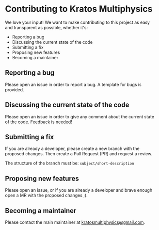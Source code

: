 # Contributing to Kratos Multiphysics
We love your input! We want to make contributing to this project as easy and transparent as possible, whether it's:

- Reporting a bug
- Discussing the current state of the code
- Submitting a fix
- Proposing new features
- Becoming a maintainer

## Reporting a bug

Please open an issue in order to report a bug. A template for bugs is provided.

## Discussing the current state of the code

Please open an issue in order to give any comment about the current state of the code. Feedback is needed!

## Submitting a fix

If you are already a developer, please create a new branch with the proposed changes. Then create a Pull Request (PR) and request a review.

The structure of the branch must be: `subject/short-description`

## Proposing new features

Please open an issue, or if you are already a developer and brave enough open a MR with the proposed changes ;).

## Becoming a maintainer

Please contact the main maintainer at <kratosmultiphysics@gmail.com>.
